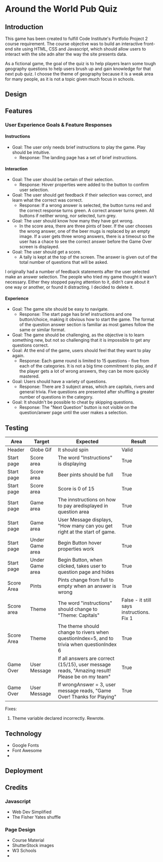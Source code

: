 # Around the World Pub Quiz
## Introduction
This game has been created to fulfill Code Institute's Portfolio Project 2 course requirement. The course objective was to build an interactive front-end site using HTML, CSS and Javascript, which should allow users to interact with the site adn alter the way the site presents data.

As a fictional game, the goal of the quiz is to help players learn some tough geography questions to help users brush up and gain knowledge for that next pub quiz. I choose the theme of geography because it is a weak area for many people, as it is not a topic given much focus in schools. 

## Design

## Features
### User Experience Goals & Feature Responses

#### Instructions
- Goal: The user only needs brief instructions to play the game. Play should be intuitive.
    - Response: The landing page has a set of brief instructions. 

#### Interaction
- Goal: The user should be certain of their selection.
    - Response: Hover properties were added to the button to confirm user selection.
- Goal: The user should get feedback if their selection was correct, and learn what the correct was correct.
    - Response: If a wrong answer is selected, the button turns red and the correct response turns green. A correct answer turns green. All buttons if neither wrong, nor selected, turn grey.  
- Goal: The user should know how many they have got wrong. 
    - In the score area, there are three pints of beer. If the user chooses the wrong answer, one of the beer mugs is replaced by an empty image. If a user gets three wrong answers, there is a timeout so the user has a chace to see the correct answer before the Game Over screen is displayed.
- Goal: The user should get a score.
    - A tally is kept at the top of the screen. The answer is given out of the total number of questions that will be asked. 

I originally had a number of feedback statements after the user selected make an answer selection. The people who tried my game thought it wasn't necessary. Either they stopped paying attention to it, didn't care about it one way or another, or found it distracting. I decided to delete it. 

#### Experience
- Goal: The game site should be easy to navigate.
    - Response: The start page has brief instructions and one button/choice, making it obvious how to start the game. The format of the question answer section is familiar as most games follow the same or similar format.
- Goal: The game should be challenging, as the objective is to learn something new, but not so challenging that it is impossible to get any questions correct.
- Goal: At the end of the game, users should feel that they want to play again. 
    - Response: Each game round is limited to 15 questions - five from each of the categories. It is not a big time commitment to play, and if the player gets a lot of wrong answers, they can be more quickly mastered.
- Goal: Users should have a variety of questions.
    - Response: There are 3 subject areas, which are capitals, rivers and general trivia. Five questions are presented after shuffling a greater number of questions in the category. 
- Goal: It shouldn't be possible to cheat by skipping questions. 
    - Response: The "Next Question" button is not visible on the question/anwer page until the user makes a selection. 


## Testing
| Area | Target |Expected | Result |
| ---------------- |---------------- |---------------- | -----
|Header | Globe Gif | It should spin | Valid|
| Start page | Score area |The word "Instructions" is displaying | True |
| Start page | Score area |Beer pints should be full | True |
| Start page | Score area  |Score is 0 of 15 | True |
| Start page | Game area |The innstructions  on how to pay aredisplayed in question area | True |
| Start page | Game area | User Message displays, "How many can you get right at the start of game. | True |
|Start page|Under Game area|Begin Button hover properties work| True|
|Start page|Under Game area|Begin Button, when clicked, takes user to question page and hides| True|
|Score Area|Pints|Pints change from full to empty when an answer is wrong|True|
|Score area|Theme|The word "instructions" should change to "Theme: Capitals"|False - it still says instructions. Fix 1
|Score Area|Theme| The theme should change to rivers when questionIndex=5, and to trivia when questionIndex 6|True|
|Game Over|User Message|If all answers are correct (15/15), user message reads, "Amazing result! Please be on my team"|True|
|Game Over|User Message|If wrongAnswer = 3, user message reads, "Game Over! Thanks for Playing"|True|


Fixes:
1. Theme variable declared incorrectly. Rewrote. 


## Technology
- Google Fonts
- Font Awesome
-  
## Deployment
## Credits
### Javascript
- Web Dev Simplified
- The Fisher Yates shuffle
### Page Design
- Course Material
- ShutterStock images
- W3 Schools
- 
